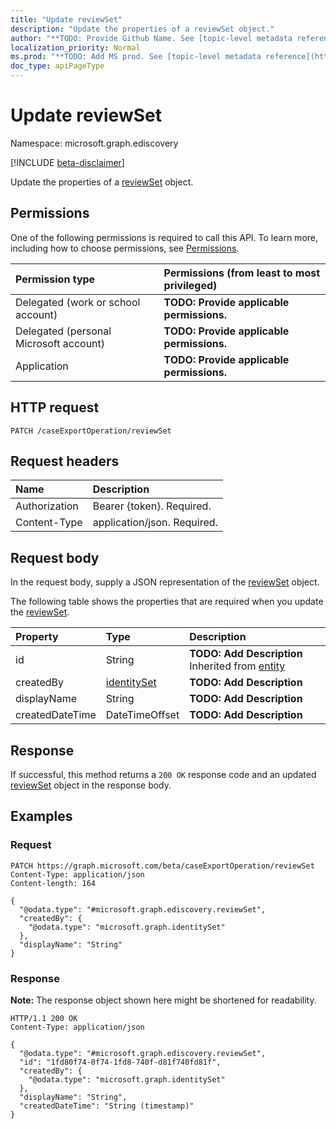 ```yaml
---
title: "Update reviewSet"
description: "Update the properties of a reviewSet object."
author: "**TODO: Provide Github Name. See [topic-level metadata reference](https://msgo.azurewebsites.net/add/document/guidelines/metadata.html#topic-level-metadata)**"
localization_priority: Normal
ms.prod: "**TODO: Add MS prod. See [topic-level metadata reference](https://msgo.azurewebsites.net/add/document/guidelines/metadata.html#topic-level-metadata)**"
doc_type: apiPageType
---
```


# Update reviewSet
Namespace: microsoft.graph.ediscovery

[!INCLUDE [beta-disclaimer](../../includes/beta-disclaimer.md)]

Update the properties of a [reviewSet](../resources/ediscovery-reviewset.md) object.

## Permissions
One of the following permissions is required to call this API. To learn more, including how to choose permissions, see [Permissions](/graph/permissions-reference).

|Permission type|Permissions (from least to most privileged)|
|:---|:---|
|Delegated (work or school account)|**TODO: Provide applicable permissions.**|
|Delegated (personal Microsoft account)|**TODO: Provide applicable permissions.**|
|Application|**TODO: Provide applicable permissions.**|

## HTTP request

<!-- {
  "blockType": "ignored"
}
-->
``` http
PATCH /caseExportOperation/reviewSet
```

## Request headers
|Name|Description|
|:---|:---|
|Authorization|Bearer {token}. Required.|
|Content-Type|application/json. Required.|

## Request body
In the request body, supply a JSON representation of the [reviewSet](../resources/ediscovery-reviewset.md) object.

The following table shows the properties that are required when you update the [reviewSet](../resources/ediscovery-reviewset.md).

|Property|Type|Description|
|:---|:---|:---|
|id|String|**TODO: Add Description** Inherited from [entity](../resources/ediscovery-entity.md)|
|createdBy|[identitySet](../resources/ediscovery-identityset.md)|**TODO: Add Description**|
|displayName|String|**TODO: Add Description**|
|createdDateTime|DateTimeOffset|**TODO: Add Description**|



## Response

If successful, this method returns a `200 OK` response code and an updated [reviewSet](../resources/ediscovery-reviewset.md) object in the response body.

## Examples

### Request
<!-- {
  "blockType": "request",
  "name": "update_reviewset"
}
-->
``` http
PATCH https://graph.microsoft.com/beta/caseExportOperation/reviewSet
Content-Type: application/json
Content-length: 164

{
  "@odata.type": "#microsoft.graph.ediscovery.reviewSet",
  "createdBy": {
    "@odata.type": "microsoft.graph.identitySet"
  },
  "displayName": "String"
}
```


### Response
**Note:** The response object shown here might be shortened for readability.
<!-- {
  "blockType": "response",
  "truncated": true
}
-->
``` http
HTTP/1.1 200 OK
Content-Type: application/json

{
  "@odata.type": "#microsoft.graph.ediscovery.reviewSet",
  "id": "1fd80f74-0f74-1fd8-740f-d81f740fd81f",
  "createdBy": {
    "@odata.type": "microsoft.graph.identitySet"
  },
  "displayName": "String",
  "createdDateTime": "String (timestamp)"
}
```


